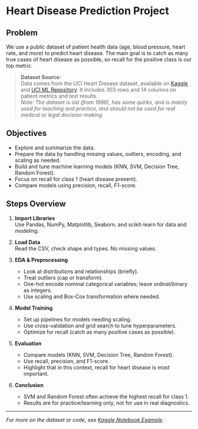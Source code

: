 # Heart Disease Prediction Project

## Problem

We use a public dataset of patient health data (age, blood pressure, heart rate, and more) to predict heart disease. The main goal is to catch as many true cases of heart disease as possible, so recall for the positive class is our top metric.

> **Dataset Source:**  
> Data comes from the UCI Heart Disease dataset, available on [Kaggle](https://www.kaggle.com/datasets/farzadnekouei/heart-disease-prediction) and [UCI ML Repository](https://archive.ics.uci.edu/dataset/45/heart+disease). It includes 303 rows and 14 columns on patient metrics and test results.  
> *Note: The dataset is old (from 1998), has some quirks, and is mainly used for teaching and practice, and should not be used for real medical or legal decision-making.*

## Objectives

- Explore and summarize the data.
- Prepare the data by handling missing values, outliers, encoding, and scaling as needed.
- Build and tune machine learning models (KNN, SVM, Decision Tree, Random Forest).
- Focus on recall for class 1 (heart disease present).
- Compare models using precision, recall, F1-score.

## Steps Overview

1. **Import Libraries**  
   Use Pandas, NumPy, Matplotlib, Seaborn, and scikit-learn for data and modeling.

2. **Load Data**  
   Read the CSV, check shape and types. No missing values.

3. **EDA & Preprocessing**  
   - Look at distributions and relationships (briefly).
   - Treat outliers (cap or transform).
   - One-hot encode nominal categorical variables; leave ordinal/binary as integers.
   - Use scaling and Box-Cox transformation where needed.

4. **Model Training**  
   - Set up pipelines for models needing scaling.
   - Use cross-validation and grid search to tune hyperparameters.
   - Optimize for recall (catch as many positive cases as possible).

5. **Evaluation**  
   - Compare models (KNN, SVM, Decision Tree, Random Forest).
   - Use recall, precision, and F1-score.
   - Highlight that in this context, recall for heart disease is most important.

6. **Conclusion**  
   - SVM and Random Forest often achieve the highest recall for class 1.
   - Results are for practice/learning only, not for use in real diagnostics.

---

*For more on the dataset or code, see [Kaggle Notebook Example](https://www.kaggle.com/code/farzadnekouei/heart-disease-prediction/notebook).*
